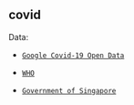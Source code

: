 ## covid

Data:
  - [`Google Covid-19 Open Data`](https://health.google.com/covid-19/open-data)
  
  - [`WHO`](https://covid19.who.int/WHO-COVID-19-global-data.csv)
  
  - [`Government of Singapore`](https://data.gov.sg/dataset/covid-19-statistics)